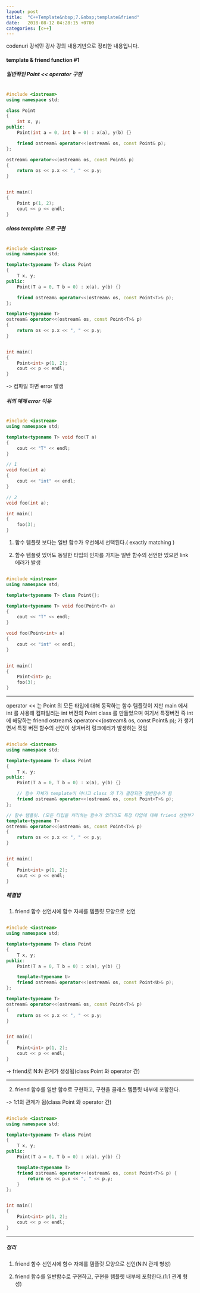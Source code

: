 ```yaml
---
layout: post
title:  "C++Template&nbsp;7.&nbsp;template&friend"
date:   2018-08-12 04:28:15 +0700
categories: [c++]
---
```


codenuri 강석민 강사 강의 내용기반으로 정리한 내용입니다.

#### template & friend function #1

##### 일반적인 Point << operator 구현

```cpp

#include <iostream>
using namespace std;

class Point
{
	int x, y;
public:
	Point(int a = 0, int b = 0) : x(a), y(b) {}

	friend ostream& operator<<(ostream& os, const Point& p);
};

ostream& operator<<(ostream& os, const Point& p)
{
	return os << p.x << ", " << p.y;
}


int main()
{
    Point p(1, 2);
	cout << p << endl;
}

```

##### class template 으로 구현

```cpp

#include <iostream>
using namespace std;

template<typename T> class Point
{
	T x, y;
public:
	Point(T a = 0, T b = 0) : x(a), y(b) {}

	friend ostream& operator<<(ostream& os, const Point<T>& p);
};

template<typename T>
ostream& operator<<(ostream& os, const Point<T>& p)
{
	return os << p.x << ", " << p.y;
}


int main()
{
    Point<int> p(1, 2);
	cout << p << endl;
}

```

-> 컴파일 하면 error 발생

##### 위의 예제 error 이유

```cpp

#include <iostream>
using namespace std;

template<typename T> void foo(T a)
{
	cout << "T" << endl;
}

// 1
void foo(int a)
{
	cout << "int" << endl;
}

// 2
void foo(int a);

int main()
{
    foo(3);
}

```

1. 함수 템플릿 보다는 일반 함수가 우선해서 선택된다.( exactly matching )

2. 함수 템플릿 있어도 동일한 타입의 인자를 가지는 일반 함수의 선언만 있으면 link 에러가 발생


```cpp

#include <iostream>
using namespace std;

template<typename T> class Point{};

template<typename T> void foo(Point<T> a)
{
	cout << "T" << endl;
}

void foo(Point<int> a)
{
	cout << "int" << endl;
}


int main()
{
	Point<int> p;
    foo(3);
}

```

---

operator << 는 Point 의 모든 타입에 대해 동작하는 함수 템플릿이 지만 main 에서 int 를 사용해 컴파일러는 int 버전의 Point class 를 만들었으며 여기서 특정버전 즉 int 에 해당하는 friend ostream& operator<<(ostream& os, const Point<int>& p); 가 생기면서 특정 버전 함수의 선언이 생겨버려 링크에러가 발생하는 것임

```cpp

#include <iostream>
using namespace std;

template<typename T> class Point
{
	T x, y;
public:
	Point(T a = 0, T b = 0) : x(a), y(b) {}

	// 함수 자체가 template이 아니고 class 의 T가 결정되면 일반함수가 됨
	friend ostream& operator<<(ostream& os, const Point<T>& p);
};

// 함수 템플릿. (모든 타입을 처리하는 함수가 있더라도 특정 타입에 대해 friend 선언부가 제공되고 있고 컴파일러는 특정버전 함수를 찾고 있으므로 선언만 있어 error 가 발생
template<typename T>
ostream& operator<<(ostream& os, const Point<T>& p)
{
	return os << p.x << ", " << p.y;
}


int main()
{
    Point<int> p(1, 2);
	cout << p << endl;
}

```

##### 해결법

1. friend 함수 선언시에 함수 자체를 템플릿 모양으로 선언

```cpp

#include <iostream>
using namespace std;

template<typename T> class Point
{
	T x, y;
public:
	Point(T a = 0, T b = 0) : x(a), y(b) {}

	template<typename U>
	friend ostream& operator<<(ostream& os, const Point<U>& p);
};

template<typename T>
ostream& operator<<(ostream& os, const Point<T>& p)
{
	return os << p.x << ", " << p.y;
}


int main()
{
    Point<int> p(1, 2);
	cout << p << endl;
}

```

-> friend로 N:N 관계가 생성됨(class Point 와 operator 간)

---

2. friend 함수를 일반 함수로 구현하고, 구현을 클래스 템플릿 내부에 포함한다.

-> 1:1의 관계가 됨(class Point 와 operator 간)

```cpp

#include <iostream>
using namespace std;

template<typename T> class Point
{
	T x, y;
public:
	Point(T a = 0, T b = 0) : x(a), y(b) {}

	template<typename T>
	friend ostream& operator<<(ostream& os, const Point<T>& p) {
		return os << p.x << ", " << p.y;
	}
};


int main()
{
    Point<int> p(1, 2);
	cout << p << endl;
}

```

---

##### 정리

1. friend 함수 선언시에 함수 자체를 템플릿 모양으로 선언(N:N 관계 형성)

2. friend 함수를 일반함수로 구현하고, 구현을 템플릿 내부에 포함한다.(1:1 관계 형성)

